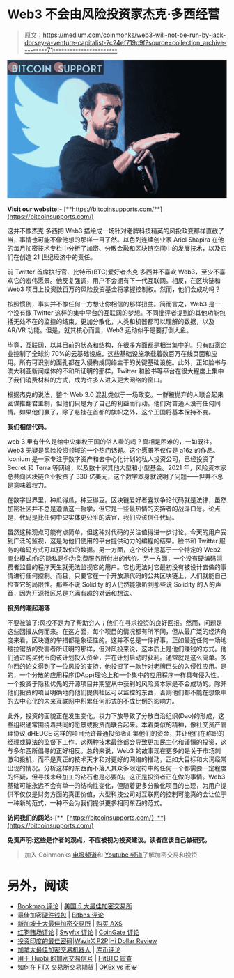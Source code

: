 # Web3 不会由风险投资家杰克·多西经营

> 原文：<https://medium.com/coinmonks/web3-will-not-be-run-by-jack-dorsey-a-venture-capitalist-7c24ef719c9f?source=collection_archive---------71----------------------->

![](img/bbe31cae4a172b6c293e74e2bd066050.png)

**Visit our website:-** [**https://bitcoinsupports.com/**](https://bitcoinsupports.com/)

这并不像杰克·多西把 Web3 描绘成一场针对老牌科技精英的风投政变那样直截了当，事情也可能不像他想的那样一目了然。以色列连续创业家 Ariel Shapira 在他的每月加密技术专栏中分析了加密、分散金融和区块链空间中的发展技术，以及它们在创造 21 世纪经济中的责任。

前 Twitter 首席执行官、比特币(BTC)爱好者杰克·多西并不喜欢 Web3，至少不喜欢它的宏伟愿景。他反复强调，用户不会拥有下一代互联网。相反，在区块链和 Web3 项目上投资数百万的风险投资基金将掌握控制权。然而，他们会成功吗？

按照惯例，事实并不像任何一方想让你相信的那样扭曲。简而言之，Web3 是一个没有像 Twitter 这样的集中平台的互联网的梦想。不同批评者提到的其他功能包括无处不在的监控的结束，更加分散化，人类和机器都可以理解的数据，以及 AR/VR 功能。但是，就其核心而言，Web3 运动似乎是要打倒大鱼。

毕竟，互联网，以其目前的状态和结构，在很多方面都是相当集中的。只有四家企业控制了全球约 70%的云基础设施，这些基础设施承载着数百万在线页面和应用。所有可识别的面孔都在入侵构成网络主干的关键基础设施。此外，正如脸书与澳大利亚新闻媒体的不和所证明的那样，Twitter 和脸书等平台在很大程度上集中了我们消费材料的方式，成为许多人进入更大网络的窗口。

根据杰克的说法，整个 Web 3.0 混乱类似于一场政变。一群被抛弃的人联合起来密谋推翻君主制，但他们只是为了自己的利益而行动。他们对普通人没有任何同情。如果他们赢了，除了悬挂在首都的旗帜之外，这个王国将基本保持不变。

**我们相信代码。**

web 3 里有什么是给中央集权王国的俗人看的吗？真相是困难的，一如既往。Web3 无疑是风险投资领域的一个热门话题。这个愿景不仅仅是 a16z 的作品。Iconium 是一家专注于数字资产和去中心化计划的私人投资公司，已经投资了 Secret 和 Terra 等网络，以及数十家其他大型和小型基金。2021 年，风险资本家总共向区块链企业投资了 330 亿美元，这个数字本身就说明了问题——但并不总是意味着权力。

在数字世界里，种瓜得瓜，种豆得豆。区块链爱好者喜欢争论代码就是法律，虽然加密社区并不总是遵循这一哲学，但它是一些最热情的支持者的战斗口号。论点是，代码是比任何中央实体更公平的法官，我们应该信任代码。

虽然这种观点可能有点简单，但这种对代码的关注值得进一步讨论。今天的用户受到广泛的监视，这是为他们使用的平台提供动力的编程的结果。脸书和 Twitter 服务的编码方式可以获取你的数据。另一方面，这个设计是基于一个特定的 Web2 商业模式:你的隐私是你为免费服务所付出的代价。另一方面，一个没有硬编码消费者监督的程序天生就无法监视它的用户。它也无法对它最初没有被设计去做的事情进行任何控制。而且，只要它在一个开放源代码的公共区块链上，人们就能自己检查它的局限性。那些不说 Solidity 的人仍然能够听到那些说 Solidity 的人的声音，因为开源社区总是充满有趣的对话和想法。

**投资的潮起潮落**

不要被骗了:风投不是为了帮助穷人；他们在寻求投资的良好回报。然而，问题是这些回报从何而来。在这方面，每个项目的情况都有所不同，但从最广泛的经济角度来看，区块链的举措都是象征性的。这并不总是一件好事，正如最近任何一场地毯拉锯战的受害者所证明的那样，但对风投来说，这本质上是他们赚钱的方式。他们通过购买代币向该计划投入资金，并在计划启动时获利。通常就是这么简单。多尔西的论文得到了一位风投的支持，他投资了一款针对老牌巨头的入侵性应用。是的，一个分散的应用程序(DApp)理论上和一个集中的应用程序一样具有侵入性。一个投资于隐私优先的开源项目并期望从中获利的风险资本家是不会成功的。除非他们投资的项目明确地向他们提供社区可以监控的东西，否则他们都不能在想象中的去中心化的未来互联网中积累任何形式的不成比例的影响力。

此外，投资的面貌正在发生变化。权力下放导致了分散自治组织(Dao)的形成，这些组织通常围绕着共同的愿景或投资而联合起来。本着类似的精神，像社交资产管理协议 dHEDGE 这样的项目允许普通投资者汇集他们的资金，并让他们在称职的经理或算法的监督下工作。这两种技术最终都会导致更加民主化和谨慎的投资，这与多尔西所倡导的正好相反。总的来说，Web3 的故事现在更多的是关于市场刺激和投机，而不是真正的技术天才和对更好的网络的推动，正如大目标和大词经常出现的情况。分析这样的东西而不落入其众多限定符中的任何一个都需要一定程度的怀疑，但寻找未经加工的钻石也是必要的。这正是投资者正在做的事情。Web3 基础可能永远不会有单一的结构性变化，但随着更多分散化项目的出现，为用户提供不仅仅是财务方面的真正价值，大型科技公司对互联网的控制可能真的会让位于一种新的范式，一种不会为我们提供更多相同东西的范式。

**访问我们的网站:-**[**【https://bitcoinsupports.com/】**](https://bitcoinsupports.com/)

**免责声明:这些是作者的观点，不应被视为投资建议。读者应该自己做研究。**

> 加入 Coinmonks [电报频道](https://t.me/coincodecap)和 [Youtube 频道](https://www.youtube.com/c/coinmonks/videos)了解加密交易和投资

# 另外，阅读

*   [Bookmap 评论](https://coincodecap.com/bookmap-review-2021-best-trading-software) | [美国 5 大最佳加密交易所](https://coincodecap.com/crypto-exchange-usa)
*   最佳加密[硬件钱包](/coinmonks/hardware-wallets-dfa1211730c6) | [Bitbns 评论](/coinmonks/bitbns-review-38256a07e161)
*   [新加坡十大最佳加密交易所](https://coincodecap.com/crypto-exchange-in-singapore) | [购买 AXS](https://coincodecap.com/buy-axs-token)
*   [红狗赌场评论](https://coincodecap.com/red-dog-casino-review) | [Swyftx 评论](https://coincodecap.com/swyftx-review) | [CoinGate 评论](https://coincodecap.com/coingate-review)
*   [投资印度的最佳密码](https://coincodecap.com/best-crypto-to-invest-in-india-in-2021)|[WazirX P2P](https://coincodecap.com/wazirx-p2p)|[Hi Dollar Review](https://coincodecap.com/hi-dollar-review)
*   [加拿大最佳加密交易机器人](https://coincodecap.com/5-best-crypto-trading-bots-in-canada) | [库币评论](https://coincodecap.com/kucoin-review)
*   [用于 Huobi 的加密交易信号](https://coincodecap.com/huobi-crypto-trading-signals) | [HitBTC 审查](/coinmonks/hitbtc-review-c5143c5d53c2)
*   [如何在 FTX 交易所交易期货](https://coincodecap.com/ftx-futures-trading) | [OKEx vs 币安](https://coincodecap.com/okex-vs-binance)
